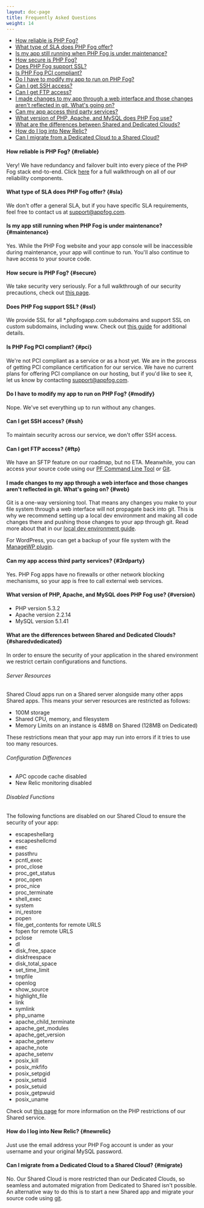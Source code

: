 ```yaml
---
layout: doc-page
title: Frequently Asked Questions
weight: 14
---
```


* [How reliable is PHP Fog?](#reliable)
* [What type of SLA does PHP Fog offer?](#sla)
* [Is my app still running when PHP Fog is under maintenance?](#maintenance)
* [How secure is PHP Fog?](#secure)
* [Does PHP Fog support SSL?](#ssl)
* [Is PHP Fog PCI compliant? ](#pci)
* [Do I have to modify my app to run on PHP Fog?](#modify)
* [Can I get SSH access?](#ssh)
* [Can I get FTP access?](#ftp)
* [I made changes to my app through a web interface and those changes aren't reflected in git. What's going on?](#web)
* [Can my app access third party services?](#3rdparty)
* [What version of PHP, Apache, and MySQL does PHP Fog use?](#version)
* [What are the differences between Shared and Dedicated Clouds?](#sharedvdedicated)
* [How do I log into New Relic? ](#newrelic)
* [Can I migrate from a Dedicated Cloud to a Shared Cloud?](#migrate)

#### How reliable is PHP Fog? {#reliable}

Very! We have redundancy and failover built into every piece of the PHP Fog stack end-to-end. Click [here](/reliability) for a full walkthrough on all of our reliability components.

#### What type of SLA does PHP Fog offer? {#sla}

We don't offer a general SLA, but if you have specific SLA requirements, feel free to contact us at [support@appfog.com](mailto:support@appfog.com). 

#### Is my app still running when PHP Fog is under maintenance? {#maintenance}

Yes. While the PHP Fog website and your app console will be inaccessible during maintenance, your app will continue to run. You'll also continue to have access to your source code. 

#### How secure is PHP Fog? {#secure}

We take security very seriously. For a full walkthrough of our security precautions, check out [this page](/security).

#### Does PHP Fog support SSL? {#ssl}

We provide SSL for all *.phpfogapp.com subdomains and support SSL on custom subdomains, including www. Check out [this guide](/customize/ssl) for additional details.

#### Is PHP Fog PCI compliant? {#pci}

We're not PCI compliant as a service or as a host yet. We are in the process of getting PCI compliance certification for our service. We have no current plans for offering PCI compliance on our hosting, but if you'd like to see it, let us know by contacting [support@appfog.com](mailto:support@appfog.com).

#### Do I have to modify my app to run on PHP Fog? {#modify}

Nope. We've set everything up to run without any changes.

#### Can I get SSH access? {#ssh}

To maintain security across our service, we don't offer SSH access. 

#### Can I get FTP access? {#ftp}

We have an SFTP feature on our roadmap, but no ETA. Meanwhile, you can access your source code using our [PF Command Line Tool](/getting-started/pf-command-line-tool) or [Git](/getting-started/git).

#### I made changes to my app through a web interface and those changes aren't reflected in git. What's going on? {#web}

Git is a one-way versioning tool. That means any changes you make to your file system through a web interface will not propagate back into git. This is why we recommend setting up a local dev environment and making all code changes there and pushing those changes to your app through git. Read more about that in our [local dev environment guide](/getting-started/local-dev).

For WordPress, you can get a backup of your file system with the [ManageWP plugin](http://managewp.com/).

#### Can my app access third party services? {#3rdparty}

Yes. PHP Fog apps have no firewalls or other network blocking mechanisms, so your app is free to call external web services.

#### What version of PHP, Apache, and MySQL does PHP Fog use? {#version}

* PHP version 5.3.2
* Apache version 2.2.14
* MySQL version 5.1.41

#### What are the differences between Shared and Dedicated Clouds? {#sharedvdedicated}

In order to ensure the security of your application in the shared environment we restrict certain configurations and functions.

###### Server Resources

Shared Cloud apps run on a Shared server alongside many other apps Shared apps. This means your server resources are restricted as follows:

* 100M storage
* Shared CPU, memory, and filesystem
* Memory Limits on an instance is 48MB on Shared (128MB on Dedicated)

These restrictions mean that your app may run into errors if it tries to use too many resources.

###### Configuration Differences

* APC opcode cache disabled
* New Relic monitoring disabled

###### Disabled Functions

The following functions are disabled on our Shared Cloud to ensure the security of your app:

* escapeshellarg
* escapeshellcmd
* exec
* passthru
* pcntl_exec
* proc_close
* proc_get_status
* proc_open
* proc_nice
* proc_terminate
* shell_exec
* system
* ini_restore
* popen
* file_get_contents for remote URLS
* fopen for remote URLS
* pclose
* dl
* disk_free_space
* diskfreespace
* disk_total_space
* set_time_limit
* tmpfile
* openlog
* show_source
* highlight_file
* link
* symlink
* php_uname
* apache_child_terminate
* apache_get_modules
* apache_get_version
* apache_getenv
* apache_note
* apache_setenv
* posix_kill
* posix_mkfifo
* posix_setpgid
* posix_setsid
* posix_setuid
* posix_getpwuid
* posix_uname

Check out [this page](http://limits.phpfogapp.com/) for more information on the PHP restrictions of our Shared service. 

#### How do I log into New Relic?  {#newrelic}

Just use the email address your PHP Fog account is under as your username and your original MySQL password. 

#### Can I migrate from a Dedicated Cloud to a Shared Cloud? {#migrate}

No. Our Shared Cloud is more restricted than our Dedicated Clouds, so seamless and automated migration from Dedicated to Shared isn't possible. An alternative way to do this is to start a new Shared app and migrate your source code using [git](/getting-started/git).
